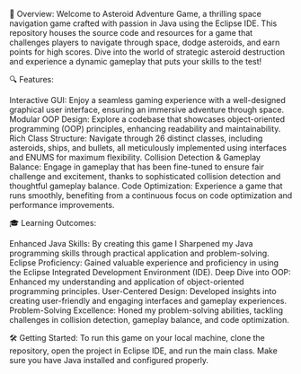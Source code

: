 🚀 Overview:
Welcome to Asteroid Adventure Game, a thrilling space navigation game crafted with passion in Java using the Eclipse IDE. This repository houses the source code and resources for a game that challenges players to navigate through space, dodge asteroids, and earn points for high scores. Dive into the world of strategic asteroid destruction and experience a dynamic gameplay that puts your skills to the test!

🔍 Features:

Interactive GUI: Enjoy a seamless gaming experience with a well-designed graphical user interface, ensuring an immersive adventure through space.
Modular OOP Design: Explore a codebase that showcases object-oriented programming (OOP) principles, enhancing readability and maintainability.
Rich Class Structure: Navigate through 26 distinct classes, including asteroids, ships, and bullets, all meticulously implemented using interfaces and ENUMS for maximum flexibility.
Collision Detection & Gameplay Balance: Engage in gameplay that has been fine-tuned to ensure fair challenge and excitement, thanks to sophisticated collision detection and thoughtful gameplay balance.
Code Optimization: Experience a game that runs smoothly, benefiting from a continuous focus on code optimization and performance improvements.

🎓 Learning Outcomes:

Enhanced Java Skills: By creating this game I Sharpened my Java programming skills through practical application and problem-solving.
Eclipse Proficiency: Gained valuable experience and proficiency in using the Eclipse Integrated Development Environment (IDE).
Deep Dive into OOP: Enhanced my understanding and application of object-oriented programming principles.
User-Centered Design: Developed insights into creating user-friendly and engaging interfaces and gameplay experiences.
Problem-Solving Excellence: Honed my problem-solving abilities, tackling challenges in collision detection, gameplay balance, and code optimization.

🛠 Getting Started:
To run this game on your local machine, clone the repository, open the project in Eclipse IDE, and run the main class. Make sure you have Java installed and configured properly.

